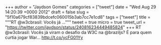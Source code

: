 
+++
author = "Jaydson Gomes"
categories = ["tweet"]
date = "Wed Aug 29 14:20:39 +0000 2012"
draft = false
slug = "5f10a679cf83839bdcefc060015b3ab7cc7e1cd8"
tags = ["tweet"]
title = """RT @w3cbrasil: Vocês já  ..."""
tweet = true
micro = true
tweet_url = "https://twitter.com/jaydson/status/240816234449485824"
+++
RT @w3cbrasil: Vocês já  viram o desafio da W3C na @braziljs? É para quem curtia jogar War... http://t.co/ycFG01Yy

